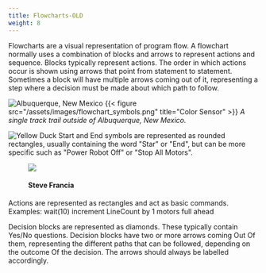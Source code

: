 ```yaml
---
title: Flowcharts-OLD
weight: 8
---
```


Flowcharts are a visual representation of program flow. A flowchart normally uses 
a combination of blocks and arrows to represent actions and sequence. Blocks typically 
represent actions. The order in which actions occur is shown using arrows that point from 
statement to statement. Sometimes a block will have multiple arrows coming out of it, 
representing a step where a decision must be made about which path to follow. 

![Albuquerque, New Mexico](/dit8/assets/images/flowchart_symbols.png)
{{< figure src="/assets/images/flowchart_symbols.png" title="Color Sensor" >}}
*A single track trail outside of Albuquerque, New Mexico.*

![Yellow Duck](flowchart_symbols.png 'Yellow Duck')
Start and End symbols are represented as rounded rectangles, 
usually containing the word "Star" or "End", but can be more 
specific such as "Power Robot Off" or "Stop All Motors". 

<figure>
  <img src="flowchart_symbols.png"  />
  <figcaption>
      <h4>Steve Francia</h4>
  </figcaption>
</figure>


Actions are represented as rectangles and act as basic 
commands. Examples: 
	wait(10)
	increment LineCount by 1
	motors full ahead

Decision blocks are represented as diamonds. These typically 
contain Yes/No questions. Decision blocks have two or more 
arrows coming Out Of them, representing the different paths that 
can be followed, depending on the outcome Of the decision. 
The arrows should always be labelled accordingly. 
